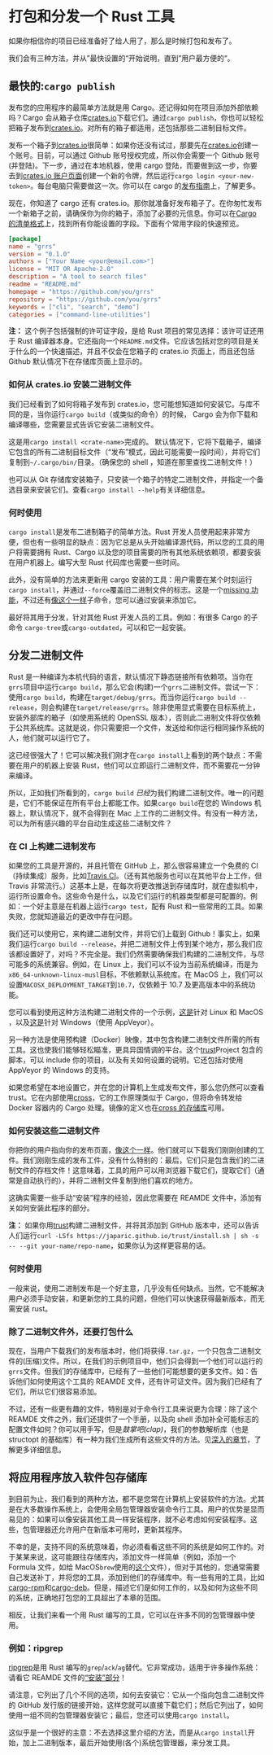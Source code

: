 # 打包和分发一个 Rust 工具

如果你相信你的项目已经准备好了给人用了，那么是时候打包和发布了。

我们会有三种方法，并从”最快设置的“开始说明，直到”用户最方便的“。

## 最快的:`cargo publish`

发布您的应用程序的最简单方法就是用 Cargo。还记得如何在项目添加外部依赖吗？Cargo 会从箱子仓库[crates.io]下载它们。通过`cargo publish`，你也可以轻松把箱子发布到[crates.io]。对所有的箱子都适用，还包括那些二进制目标文件。

发布一个箱子到[crates.io]很简单：如果你还没有试过，那要先在[crates.io]创建一个账号。目前，可以通过 Github 账号授权完成，所以你会需要一个 Github 账号(并登陆)。下一步，通过在本地机器，使用 cargo 登陆，而要做到这一步，你要去到[crates.io 账户页面][crates.io account page]创建一个新的令牌，然后运行`cargo login <your-new-token>`。每台电脑只需要做这一次。你可以在 cargo 的[发布指南][publishing guide]上，了解更多。

现在，你知道了 cargo 还有 crates.io。那你就准备好发布箱子了。在你匆忙发布一个新箱子之前，请确保你为你的箱子，添加了必要的元信息。你可以在[Cargo 的清单格式][cargo's manifest format]上，找到所有你能设置的字段。下面有个常用字段的快速预览。

```toml
[package]
name = "grrs"
version = "0.1.0"
authors = ["Your Name <your@email.com>"]
license = "MIT OR Apache-2.0"
description = "A tool to search files"
readme = "README.md"
homepage = "https://github.com/you/grrs"
repository = "https://github.com/you/grrs"
keywords = ["cli", "search", "demo"]
categories = ["command-line-utilities"]
```

<aside class="note">

**注：** 这个例子包括强制的许可证字段，是给 Rust 项目的常见选择：该许可证还用于 Rust 编译器本身。它还指向一个`README.md`文件。它应该包括对您的项目是关于什么的一个快速描述，并且不仅会在您箱子的 crates.io 页面上，而且还包括 Github 默认情况下在存储库页面上显示的。

</aside>

[crates.io]: https://crates.io/
[crates.io account page]: https://crates.io/me
[publishing guide]: https://doc.rust-lang.org/1.31.0/cargo/reference/publishing.html
[cargo's manifest format]: https://doc.rust-lang.org/1.31.0/cargo/reference/manifest.html

### 如何从 crates.io 安装二进制文件

我们已经看到了如何将箱子发布到 crates.io，您可能想知道如何安装它。与库不同的是，当你运行`cargo build`（或类似的命令）的时候， Cargo 会为你下载和编译哪些，您需要显式告诉它安装二进制文件。

这是用`cargo install <crate-name>`完成的。 默认情况下，它将下载箱子，编译它包含的所有二进制目标文件（“发布”模式，因此可能需要一段时间），并将它们复制到`~/.cargo/bin/`目录。（确保您的 shell ，知道在那里查找二进制文件！）

也可以从 Git 存储库安装箱子，只安装一个箱子的特定二进制文件，并指定一个备选目录来安装它们。查看`cargo install --help`有关详细信息。

### 何时使用

`cargo install`是发布二进制箱子的简单方法。Rust 开发人员使用起来非常方便，但也有一些明显的缺点：因为它总是从头开始编译源代码，所以您的工具的用户将需要拥有 Rust、Cargo 以及您的项目需要的所有其他系统依赖项，都要安装在用户机器上。编写大型 Rust 代码库也需要一些时间。

此外，没有简单的方法来更新用 cargo 安装的工具：用户需要在某个时刻运行`cargo install`，并通过`--force`覆盖旧二进制文件的标志。这是一个[missing 功能][cargo-issue-2082]，不过还有[像这个一样][cargo-update]子命令，您可以通过安装来添加它。

[cargo-issue-2082]: https://github.com/rust-lang/cargo/issues/2082
[cargo-update]: https://crates.io/crates/cargo-update

最好将其用于分发，针对其他 Rust 开发人员的工具。例如：有很多 Cargo 的子命令 `cargo-tree`或`cargo-outdated`，可以和它一起安装。

## 分发二进制文件

Rust 是一种编译为本机代码的语言，默认情况下静态链接所有依赖项。当你在`grrs`项目中运行`cargo build`，那么它会(构建)一个`grrs`二进制文件。尝试一下：使用`cargo build`，构建在`target/debug/grrs`。而当你运行`cargo build --release`，则会构建在`target/release/grrs`。除非使用显式需要在目标系统上，安装外部库的箱子（如使用系统的 OpenSSL 版本），否则此二进制文件将仅依赖于公共系统库。这就是说，你只需要把一个文件，发送给和你运行相同操作系统的人，他们就可以运行它了。

这已经很强大了！它可以解决我们刚才在`cargo install`上看到的两个缺点：不需要在用户的机器上安装 Rust，他们可以立即运行二进制文件，而不需要花一分钟来编译。

所以，正如我们所看到的，`cargo build` *已经*为我们构建二进制文件。唯一的问题是，它们不能保证在所有平台上都能工作。如果`cargo build`在您的 Windows 机器上，默认情况下，就不会得到在 Mac 上工作的二进制文件。有没有一种方法，可以为所有感兴趣的平台自动生成这些二进制文件？

### 在 CI 上构建二进制发布

如果您的工具是开源的，并且托管在 GitHub 上，那么很容易建立一个免费的 CI（持续集成）服务，比如[Travis CI]。（还有其他服务也可以在其他平台上工作，但 Travis 非常流行。）这基本上是，在每次将更改推送到存储库时，就在虚拟机中，运行所设置命令。这些命令是什么，以及它们运行的机器类型都是可配置的。例如：一个好主意是在机器上运行`cargo test`，配有 Rust 和一些常用的工具。如果失败，您就知道最近的更改中存在问题。

[travis ci]: https://travis-ci.com/

我们还可以使用它，来构建二进制文件，并将它们上载到 Github！事实上，如果我们运行`cargo build --release`，并把二进制文件上传到某个地方，那么我们应该都设置好了，对吗？不完全是。我们仍然需要确保我们构建的二进制文件，与尽可能多的系统兼容。例如，在 Linux 上，我们可以不设为当前系统编译，而是为`x86_64-unknown-linux-musl`目标，不依赖默认系统库。在 MacOS 上，我们可以设置`MACOSX_DEPLOYMENT_TARGET`到`10.7`，仅依赖于 10.7 及更高版本中的系统功能。

您可以看到使用这种方法构建二进制文件的一个示例，[这是][wasm-pack-travis]针对 Linux 和 MacOS ，以及[这是][wasm-pack-appveyor]针对 Windows（使用 AppVeyor）。

[wasm-pack-travis]: https://github.com/rustwasm/wasm-pack/blob/51e6351c28fbd40745719e6d4a7bf26dadd30c85/.travis.yml#L74-L91
[wasm-pack-appveyor]: https://github.com/rustwasm/wasm-pack/blob/51e6351c28fbd40745719e6d4a7bf26dadd30c85/.appveyor.yml

另一种方法是使用预构建（Docker）映像，其中包含构建二进制文件所需的所有工具。这也使我们能够轻松瞄准，更具异国情调的平台。这个[trust]Project 包含的脚本，可以 include 你的项目，以及有关如何设置的说明。它还包括对使用 AppVeyor 的 Windows 的支持。

如果您希望在本地设置它，并在您的计算机上生成发布文件，那么您仍然可以查看 trust。它在内部使用[cross]，它的工作原理类似于 Cargo，但将命令转发给 Docker 容器内的 Cargo 处理。镜像的定义也在[cross 的存储库][cross]可用。

[trust]: https://github.com/japaric/trust
[cross]: https://github.com/rust-embedded/cross

### 如何安装这些二进制文件

你把你的用户指向你的发布页面，[像这个一样][wasm-pack-release]。他们就可以下载我们刚刚创建的工件。我们刚刚生成的发布工件，没有什么特别的：最后，它们只是包含我们的二进制文件的存档文件！这意味着，工具的用户可以用浏览器下载它们，提取它们（通常是自动执行的），并将二进制文件复制到他们喜欢的地方。

[wasm-pack-release]: https://github.com/rustwasm/wasm-pack/releases/tag/v0.5.1

这确实需要一些手动“安装”程序的经验，因此您需要在 REAMDE 文件中，添加有关如何安装此程序的部分。

<aside class="note">

**注：** 如果你用[trust]构建二进制文件，并将其添加到 GitHub 版本中，还可以告诉人们运行`curl -LSfs https://japaric.github.io/trust/install.sh | sh -s -- --git your-name/repo-name`，如果你认为这样更容易的话。

</aside>

### 何时使用

一般来说，使用二进制发布是一个好主意，几乎没有任何缺点。当然，它不能解决用户必须手动安装，和更新您的工具的问题，但他们可以快速获得最新版本，而无需安装 rust。

### 除了二进制文件外，还要打包什么

现在，当用户下载我们的发布版本时，他们将获得`.tar.gz`，一个只包含二进制文件的(压缩)文件。所以，在我们的示例项目中，他们只会得到一个他们可以运行的`grrs`文件。但我们的存储库中，已经有了一些他们可能想要的更多文件。如：告诉他们如何使用这个工具的 REAMDE 文件，还有许可证文件。因为我们已经有了它们，所以它们很容易添加。

不过，还有一些更有趣的文件，特别是对于命令行工具来说更为合理：除了这个 REAMDE 文件之外，我们还提供了一个手册，以及向 shell 添加补全可能标志的配置文件如何？你可以用手写，但是*鼓掌吧(clap)*，我们的参数解析库（也是 structopt 的基础库）有一种为我们生成所有这些文件的方法。见[深入的章节][clap-man-pages]，了解更多详细信息。

[clap-man-pages]: ../in-depth/docs.zh.html

## 将应用程序放入软件包存储库

到目前为止，我们看到的两种方法，都不是您常在计算机上安装软件的方法。尤其是在大多数操作系统上，会使用全局包管理器安装命令行工具。用户的优势是显而易见的：如果可以像安装其他工具一样安装程序，就不必考虑如何安装程序。这些，包管理器还允许用户在新版本可用时，更新其程序。

不幸的是，支持不同的系统意味着，你必须看看这些不同的系统是如何工作的。对于某某来说，这可能跟往存储库内，添加文件一样简单（例如，添加一个 Formula 文件，如给 MacOS`brew`使用的[这个][rg-formula]文件），但对于其他的，您通常需要自己发送补丁，并将您的工具，添加到他们的存储库中。有一些有用的工具，比如[cargo-rpm](https://crates.io/crates/cargo-rpm)和[cargo-deb](https://crates.io/crates/cargo-deb)。但是，描述它们是如何工作的，以及如何为这些不同的系统，正确地打包您的工具超出了本章的范围。

[rg-formula]: https://github.com/BurntSushi/ripgrep/blob/31adff6f3c4bfefc9e77df40871f2989443e6827/pkg/brew/ripgrep-bin.rb

相反，让我们来看一个用 Rust 编写的工具，它可以在许多不同的包管理器中使用。

### 例如：ripgrep

[ripgrep]是用 Rust 编写的`grep`/`ack`/`ag`替代。它非常成功，适用于许多操作系统：请看它 REAMDE 文件的[“安装”部分][rg-install]！

请注意，它列出了几个不同的选项，如何去安装它：它从一个指向包含二进制文件的 GitHub 发行版的链接开始，这样您就可以直接下载它们；然后它列出了，如何使用一组不同的包管理器安装它；最后，您还可以使用`cargo install`。

这似乎是一个很好的主意：不去选择这里介绍的方法，而是从`cargo install`开始，加上二进制版本，最后开始使用(各个)系统包管理器，来分发工具。

[ripgrep]: https://github.com/BurntSushi/ripgrep
[rg-install]: https://github.com/BurntSushi/ripgrep/tree/31adff6f3c4bfefc9e77df40871f2989443e6827#installation
